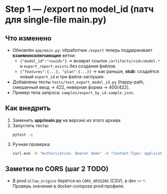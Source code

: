 # Step 1 — /export по model_id (патч для single-file main.py)

Что изменено
------------
- Обновлён `app/main.py`: обработчик `/export` теперь поддерживает **взаимоисключающие** ветки:
  - `{"model_id":"<uuid>"}` → возврат ссылок `/artifacts/<id>/model.*` и `export_report.exists` без создания файлов.
  - `{"features":{...}, "plan":{...}}` → как раньше, **stub**: создаётся новый `export_id` и три файла-заглушки.
- Добавлены тесты `tests/test_export_model_id.py` (happy-path, смешанный ввод → 422, неверная форма → 400/422).
- Пример тела запроса: `samples/export_by_id.sample.json`.

Как внедрить
------------
1. Заменить **app/main.py** на версию из этого архива.
2. Запустить тесты:
   ```bash
   pytest -q
   ```
3. Ручная проверка:
   ```bat
   curl.exe -H "Authorization: Bearer demo" -H "Content-Type: application/json" --data-binary "@samples\export_by_id.sample.json" http://127.0.0.1:8011/api/v1/export
   ```

Заметки по CORS (шаг 2 TODO)
----------------------------
- В prod `allow_origins` берётся из `CORS_ORIGINS` (CSV), в dev — `*`. Проверь значения в docker-compose prod‑профиля.
